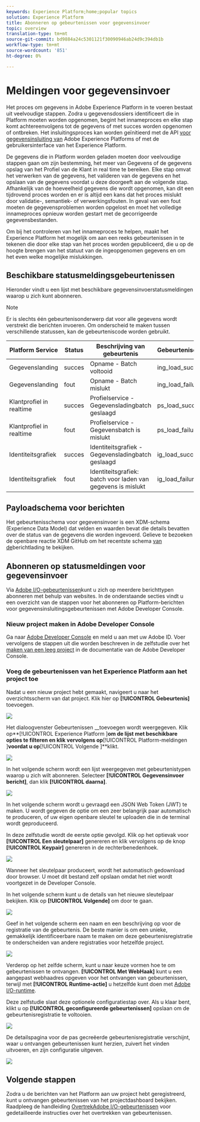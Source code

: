 ```yaml
---
keywords: Experience Platform;home;popular topics
solution: Experience Platform
title: Abonneren op gebeurtenissen voor gegevensinvoer
topic: overview
translation-type: tm+mt
source-git-commit: bd9884a24c5301121f30090946ab24d9c394db1b
workflow-type: tm+mt
source-wordcount: '851'
ht-degree: 0%

---
```



# Meldingen voor gegevensinvoer

Het proces om gegevens in Adobe Experience Platform in te voeren bestaat uit veelvoudige stappen. Zodra u gegevensdossiers identificeert die in Platform moeten worden opgenomen, begint het innameproces en elke stap komt achtereenvolgens tot de gegevens of met succes worden opgenomen of ontbreken. Het insluitingsproces kan worden geïnitieerd met de API [voor gegevensinsluiting van](https://www.adobe.io/apis/experienceplatform/home/api-reference.html#!acpdr/swagger-specs/ingest-api.yaml) Adobe Experience Platforms of met de gebruikersinterface van het Experience Platform.

De gegevens die in Platform worden geladen moeten door veelvoudige stappen gaan om zijn bestemming, het meer van Gegevens of de gegevens opslag van het Profiel van de Klant in real time te bereiken. Elke stap omvat het verwerken van de gegevens, het valideren van de gegevens en het opslaan van de gegevens voordat u deze doorgeeft aan de volgende stap. Afhankelijk van de hoeveelheid gegevens die wordt opgenomen, kan dit een tijdrovend proces worden en er is altijd een kans dat het proces mislukt door validatie-, semantiek- of verwerkingsfouten. In geval van een fout moeten de gegevensproblemen worden opgelost en moet het volledige innameproces opnieuw worden gestart met de gecorrigeerde gegevensbestanden.

Om bij het controleren van het innameproces te helpen, maakt het Experience Platform het mogelijk om aan een reeks gebeurtenissen in te tekenen die door elke stap van het proces worden gepubliceerd, die u op de hoogte brengen van het statuut van de ingeopgenomen gegevens en om het even welke mogelijke mislukkingen.

## Beschikbare statusmeldingsgebeurtenissen

Hieronder vindt u een lijst met beschikbare gegevensinvoerstatusmeldingen waarop u zich kunt abonneren.

>[!NOTE]
>
>Er is slechts één gebeurtenisonderwerp dat voor alle gegevens wordt verstrekt die berichten invoeren. Om onderscheid te maken tussen verschillende statussen, kan de gebeurteniscode worden gebruikt.

| Platform Service | Status | Beschrijving van gebeurtenis | Gebeurteniscode |
| ---------------- | ------ | ----------------- | ---------- |
| Gegevenslanding | succes | Opname - Batch voltooid | ing_load_success |
| Gegevenslanding | fout | Opname - Batch mislukt | ing_load_failure |
| Klantprofiel in realtime | succes | Profielservice - Gegevensladingbatch geslaagd | ps_load_success |
| Klantprofiel in realtime | fout | Profielservice - Gegevensbatch is mislukt | ps_load_failure |
| Identiteitsgrafiek | succes | Identiteitsgrafiek - Gegevensladingbatch geslaagd | ig_load_success |
| Identiteitsgrafiek | fout | Identiteitsgrafiek: batch voor laden van gegevens is mislukt | ig_load_failure |

## Payloadschema voor berichten

Het gebeurtenisschema voor gegevensinvoer is een XDM-schema (Experience Data Model) dat velden en waarden bevat die details bevatten over de status van de gegevens die worden ingevoerd. Gelieve te bezoeken de openbare reactie XDM GitHub om het recentste schema [van de](https://github.com/adobe/xdm/blob/master/schemas/common/notifications/ingestion.schema.json)berichtlading te bekijken.

## Abonneren op statusmeldingen voor gegevensinvoer

Via [Adobe I/O-gebeurtenissen](https://www.adobe.io/apis/experienceplatform/events.html)kunt u zich op meerdere berichttypen abonneren met behulp van websites. In de onderstaande secties vindt u een overzicht van de stappen voor het abonneren op Platform-berichten voor gegevensinsluitingsgebeurtenissen met Adobe Developer Console.

### Nieuw project maken in Adobe Developer Console

Ga naar [Adobe Developer Console](https://www.adobe.com/go/devs_console_ui) en meld u aan met uw Adobe ID. Voer vervolgens de stappen uit die worden beschreven in de zelfstudie over het [maken van een leeg project](https://www.adobe.io/apis/experienceplatform/console/docs.html#!AdobeDocs/adobeio-console/master/projects-empty.md) in de documentatie van de Adobe Developer Console.

### Voeg de gebeurtenissen van het Experience Platform aan het project toe

Nadat u een nieuw project hebt gemaakt, navigeert u naar het overzichtsscherm van dat project. Klik hier op **[!UICONTROL Gebeurtenis]** toevoegen.

![](../images/quality/subscribe-events/add-event-button.png)

Het dialoogvenster Gebeurtenissen __toevoegen wordt weergegeven. Klik op**[!UICONTROL  Experience Platform ]**om de lijst met beschikbare opties te filteren en klik vervolgens op**[!UICONTROL  Platform-meldingen ]**voordat u op**[!UICONTROL  Volgende ]**klikt.

![](../images/quality/subscribe-events/select-platform-events.png)

In het volgende scherm wordt een lijst weergegeven met gebeurtenistypen waarop u zich wilt abonneren. Selecteer **[!UICONTROL Gegevensinvoer bericht]**, dan klik **[!UICONTROL daarna]**.

![](../images/quality/subscribe-events/choose-event-subscriptions.png)

In het volgende scherm wordt u gevraagd een JSON Web Token (JWT) te maken. U wordt gegeven de optie om een zeer belangrijk paar automatisch te produceren, of uw eigen openbare sleutel te uploaden die in de terminal wordt geproduceerd.

In deze zelfstudie wordt de eerste optie gevolgd. Klik op het optievak voor **[!UICONTROL Een sleutelpaar]** genereren en klik vervolgens op de knop **[!UICONTROL Keypair]** genereren in de rechterbenedenhoek.

![](../images/quality/subscribe-events/generate-keypair.png)

Wanneer het sleutelpaar produceert, wordt het automatisch gedownload door browser. U moet dit bestand zelf opslaan omdat het niet wordt voortgezet in de Developer Console.

In het volgende scherm kunt u de details van het nieuwe sleutelpaar bekijken. Klik op **[!UICONTROL Volgende]** om door te gaan.

![](../images/quality/subscribe-events/keypair-generated.png)

Geef in het volgende scherm een naam en een beschrijving op voor de registratie van de gebeurtenis. De beste manier is om een unieke, gemakkelijk identificeerbare naam te maken om deze gebeurtenisregistratie te onderscheiden van andere registraties voor hetzelfde project.

![](../images/quality/subscribe-events/registration-details.png)

Verderop op het zelfde scherm, kunt u naar keuze vormen hoe te om gebeurtenissen te ontvangen. **[!UICONTROL Met WebHaak]** kunt u een aangepast webhaadres opgeven voor het ontvangen van gebeurtenissen, terwijl met **[!UICONTROL Runtime-actie]** u hetzelfde kunt doen met [Adobe I/O-runtime](https://www.adobe.io/apis/experienceplatform/runtime/docs.html).

Deze zelfstudie slaat deze optionele configuratiestap over. Als u klaar bent, klikt u op **[!UICONTROL geconfigureerde gebeurtenissen]** opslaan om de gebeurtenisregistratie te voltooien.

![](../images/quality/subscribe-events/receive-events.png)

De detailspagina voor de pas gecreëerde gebeurtenisregistratie verschijnt, waar u ontvangen gebeurtenissen kunt herzien, zuivert het vinden uitvoeren, en zijn configuratie uitgeven.

![](../images/quality/subscribe-events/registration-complete.png)

## Volgende stappen

Zodra u de berichten van het Platform aan uw project hebt geregistreerd, kunt u ontvangen gebeurtenissen van het projectdashboard bekijken. Raadpleeg de handleiding [OvertrekAdobe I/O-gebeurtenissen](https://www.adobe.io/apis/experienceplatform/events/docs.html#!adobedocs/adobeio-events/master/support/tracing.md) voor gedetailleerde instructies over het overtrekken van gebeurtenissen.
